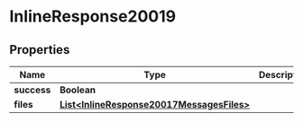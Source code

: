 
# InlineResponse20019

## Properties
Name | Type | Description | Notes
------------ | ------------- | ------------- | -------------
**success** | **Boolean** |  |  [optional]
**files** | [**List&lt;InlineResponse20017MessagesFiles&gt;**](InlineResponse20017MessagesFiles.md) |  |  [optional]



